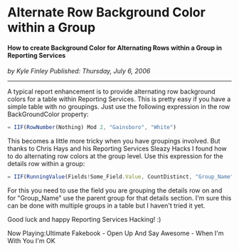 # Alternate Row Background Color within a Group
#### How to create Background Color for Alternating Rows within a Group in Reporting Services

*<div class="article-meta-data"> by <span class="article-meta-author" itemprop="author">Kyle Finley</span> Published: <time itemprop="pubdate" datetime="7/6/2006 5:00:00 AM">Thursday, July 6, 2006</time></div>*

---

A typical report enhancement is to provide alternating row background colors for a table within Reporting Services. This is pretty easy if you have a simple table with no groupings. Just use the following expression in the row BackGroundColor property:

```javascript
= IIF(RowNumber(Nothing) Mod 2, "Gainsboro", "White")
```
This becomes a little more tricky when you have groupings involved. But thanks to Chris Hays and his Reporting Services Sleazy Hacks I found how to do alternating row colors at the group level. Use this expression for the details row within a group:

```javascript
= IIF(RunningValue(Fields!Some_Field.Value, CountDistinct, "Group_Name") Mod 2, "Gainsboro", "White")
```

For this you need to use the field you are grouping the details row on and for "Group_Name" use the parent group for that details section. I'm sure this can be done with multiple groups in a table but I haven't tried it yet.

Good luck and happy Reporting Services Hacking! :)

Now Playing:Ultimate Fakebook - Open Up And Say Awesome - When I'm With You I'm OK
